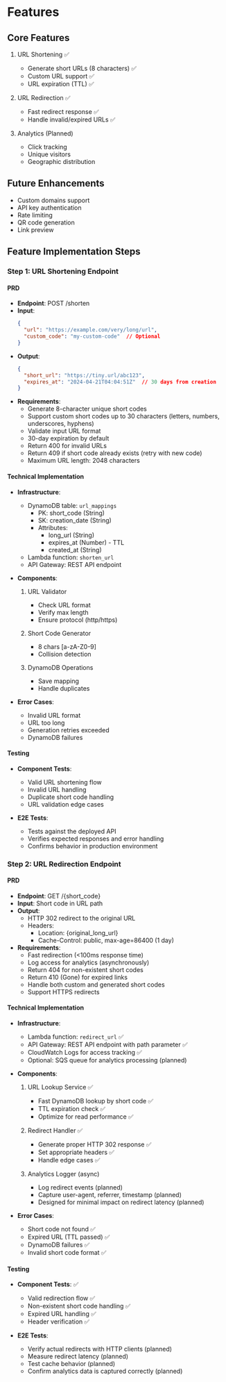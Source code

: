 # Features

## Core Features
1. URL Shortening ✅
   - Generate short URLs (8 characters) ✅
   - Custom URL support ✅
   - URL expiration (TTL) ✅

2. URL Redirection ✅
   - Fast redirect response ✅
   - Handle invalid/expired URLs ✅

3. Analytics (Planned)
   - Click tracking
   - Unique visitors
   - Geographic distribution

## Future Enhancements
- Custom domains support
- API key authentication
- Rate limiting
- QR code generation
- Link preview

## Feature Implementation Steps

### Step 1: URL Shortening Endpoint

#### PRD
- **Endpoint**: POST /shorten
- **Input**:
  ```json
  {
    "url": "https://example.com/very/long/url",
    "custom_code": "my-custom-code"  // Optional
  }
  ```
- **Output**:
  ```json
  {
    "short_url": "https://tiny.url/abc123",
    "expires_at": "2024-04-21T04:04:51Z"  // 30 days from creation
  }
  ```
- **Requirements**:
  - Generate 8-character unique short codes
  - Support custom short codes up to 30 characters (letters, numbers, underscores, hyphens)
  - Validate input URL format
  - 30-day expiration by default
  - Return 400 for invalid URLs
  - Return 409 if short code already exists (retry with new code)
  - Maximum URL length: 2048 characters

#### Technical Implementation
- **Infrastructure**:
  - DynamoDB table: `url_mappings`
    - PK: short_code (String)
    - SK: creation_date (String)
    - Attributes:
      - long_url (String)
      - expires_at (Number) - TTL
      - created_at (String)
  - Lambda function: `shorten_url`
  - API Gateway: REST API endpoint

- **Components**:
  1. URL Validator
     - Check URL format
     - Verify max length
     - Ensure protocol (http/https)

  2. Short Code Generator
     - 8 chars [a-zA-Z0-9]
     - Collision detection

  3. DynamoDB Operations
     - Save mapping
     - Handle duplicates

- **Error Cases**:
  - Invalid URL format
  - URL too long
  - Generation retries exceeded
  - DynamoDB failures

#### Testing
- **Component Tests**:
  - Valid URL shortening flow
  - Invalid URL handling
  - Duplicate short code handling
  - URL validation edge cases

- **E2E Tests**:
  - Tests against the deployed API
  - Verifies expected responses and error handling
  - Confirms behavior in production environment

### Step 2: URL Redirection Endpoint

#### PRD
- **Endpoint**: GET /{short_code}
- **Input**: Short code in URL path
- **Output**:
  - HTTP 302 redirect to the original URL
  - Headers:
    - Location: {original_long_url}
    - Cache-Control: public, max-age=86400 (1 day)
- **Requirements**:
  - Fast redirection (<100ms response time)
  - Log access for analytics (asynchronously)
  - Return 404 for non-existent short codes
  - Return 410 (Gone) for expired links
  - Handle both custom and generated short codes
  - Support HTTPS redirects

#### Technical Implementation
- **Infrastructure**:
  - Lambda function: `redirect_url` ✅
  - API Gateway: REST API endpoint with path parameter ✅
  - CloudWatch Logs for access tracking ✅
  - Optional: SQS queue for analytics processing (planned)

- **Components**:
  1. URL Lookup Service ✅
     - Fast DynamoDB lookup by short code ✅
     - TTL expiration check ✅
     - Optimize for read performance ✅

  2. Redirect Handler ✅
     - Generate proper HTTP 302 response ✅
     - Set appropriate headers ✅
     - Handle edge cases ✅

  3. Analytics Logger (async)
     - Log redirect events (planned)
     - Capture user-agent, referrer, timestamp (planned)
     - Designed for minimal impact on redirect latency (planned)

- **Error Cases**:
  - Short code not found ✅
  - Expired URL (TTL passed) ✅
  - DynamoDB failures ✅
  - Invalid short code format ✅

#### Testing
- **Component Tests**: ✅
  - Valid redirection flow ✅
  - Non-existent short code handling ✅
  - Expired URL handling ✅
  - Header verification ✅

- **E2E Tests**:
  - Verify actual redirects with HTTP clients (planned)
  - Measure redirect latency (planned)
  - Test cache behavior (planned)
  - Confirm analytics data is captured correctly (planned)
